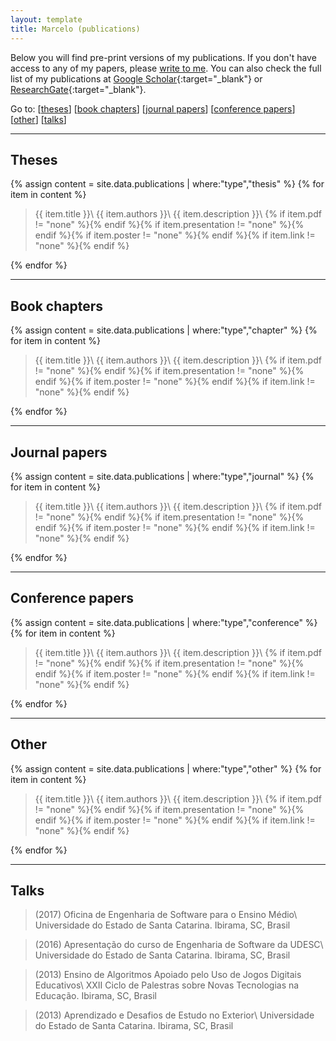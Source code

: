 ```yaml
---
layout: template
title: Marcelo (publications)
---
```


Below you will find pre-print versions of my publications. If you don't have access to any of my papers, please [write to me](index.html). You can also check the full list of my publications at [Google Scholar][scholar]{:target="_blank"} or [ResearchGate][research-gate]{:target="_blank"}.

Go to: [[theses](#theses)] [[book chapters](#book-chapters)] [[journal papers](#journal-papers)] [[conference papers](#conference-papers)] [[other](#other)] [[talks](#talks)]

***
## Theses

{% assign content = site.data.publications | where:"type","thesis" %}
{% for item in content %}
> <span class="paper-title">{{ item.title }}</span>\\
{{ item.authors }}\\
{{ item.description }}\\
{% if item.pdf != "none" %}<!--
--><a href="/assets/publications/{{ item.pdf }}.pdf" target="_blank"><span class="fa fa-file-pdf-o pub-icon"></span></a><!--
-->{% endif %}<!--
-->{% if item.presentation != "none" %}<!--
--><a href="/assets/publications/{{ item.presentation }}.pdf" target="_blank"><span class="fa fa-slideshare pub-icon"></span></a><!--
-->{% endif %}<!--
-->{% if item.poster != "none" %}<!--
--><a href="/assets/publications/{{ item.poster }}.pdf" target="_blank"><span class="fa fa-area-chart pub-icon"></span></a><!--
-->{% endif %}<!--
-->{% if item.link != "none" %}<!--
--><a href="{{ item.link }}" target="_blank"><span class="fa fa-external-link pub-icon"></span></a><!--
-->{% endif %}

{% endfor %}


***
## Book chapters

{% assign content = site.data.publications | where:"type","chapter" %}
{% for item in content %}
> <span class="paper-title">{{ item.title }}</span>\\
{{ item.authors }}\\
{{ item.description }}\\
{% if item.pdf != "none" %}<!--
--><a href="/assets/publications/{{ item.pdf }}.pdf" target="_blank"><span class="fa fa-file-pdf-o pub-icon"></span></a><!--
-->{% endif %}<!--
-->{% if item.presentation != "none" %}<!--
--><a href="/assets/publications/{{ item.presentation }}.pdf" target="_blank"><span class="fa fa-slideshare pub-icon"></span></a><!--
-->{% endif %}<!--
-->{% if item.poster != "none" %}<!--
--><a href="/assets/publications/{{ item.poster }}.pdf" target="_blank"><span class="fa fa-area-chart pub-icon"></span></a><!--
-->{% endif %}<!--
-->{% if item.link != "none" %}<!--
--><a href="{{ item.link }}" target="_blank"><span class="fa fa-external-link pub-icon"></span></a><!--
-->{% endif %}

{% endfor %}


***
## Journal papers

{% assign content = site.data.publications | where:"type","journal" %}
{% for item in content %}
> <span class="paper-title">{{ item.title }}</span>\\
{{ item.authors }}\\
{{ item.description }}\\
{% if item.pdf != "none" %}<!--
--><a href="/assets/publications/{{ item.pdf }}.pdf" target="_blank"><span class="fa fa-file-pdf-o pub-icon"></span></a><!--
-->{% endif %}<!--
-->{% if item.presentation != "none" %}<!--
--><a href="/assets/publications/{{ item.presentation }}.pdf" target="_blank"><span class="fa fa-slideshare pub-icon"></span></a><!--
-->{% endif %}<!--
-->{% if item.poster != "none" %}<!--
--><a href="/assets/publications/{{ item.poster }}.pdf" target="_blank"><span class="fa fa-area-chart pub-icon"></span></a><!--
-->{% endif %}<!--
-->{% if item.link != "none" %}<!--
--><a href="{{ item.link }}" target="_blank"><span class="fa fa-external-link pub-icon"></span></a><!--
-->{% endif %}

{% endfor %}


***
## Conference papers

{% assign content = site.data.publications | where:"type","conference" %}
{% for item in content %}
> <span class="paper-title">{{ item.title }}</span>\\
{{ item.authors }}\\
{{ item.description }}\\
{% if item.pdf != "none" %}<!--
--><a href="/assets/publications/{{ item.pdf }}.pdf" target="_blank"><span class="fa fa-file-pdf-o pub-icon"></span></a><!--
-->{% endif %}<!--
-->{% if item.presentation != "none" %}<!--
--><a href="/assets/publications/{{ item.presentation }}.pdf" target="_blank"><span class="fa fa-slideshare pub-icon"></span></a><!--
-->{% endif %}<!--
-->{% if item.poster != "none" %}<!--
--><a href="/assets/publications/{{ item.poster }}.pdf" target="_blank"><span class="fa fa-area-chart pub-icon"></span></a><!--
-->{% endif %}<!--
-->{% if item.link != "none" %}<!--
--><a href="{{ item.link }}" target="_blank"><span class="fa fa-external-link pub-icon"></span></a><!--
-->{% endif %}

{% endfor %}

***
## Other

{% assign content = site.data.publications | where:"type","other" %}
{% for item in content %}
> <span class="paper-title">{{ item.title }}</span>\\
{{ item.authors }}\\
{{ item.description }}\\
{% if item.pdf != "none" %}<!--
--><a href="/assets/publications/{{ item.pdf }}.pdf" target="_blank"><span class="fa fa-file-pdf-o pub-icon"></span></a><!--
-->{% endif %}<!--
-->{% if item.presentation != "none" %}<!--
--><a href="/assets/publications/{{ item.presentation }}.pdf" target="_blank"><span class="fa fa-slideshare pub-icon"></span></a><!--
-->{% endif %}<!--
-->{% if item.poster != "none" %}<!--
--><a href="/assets/publications/{{ item.poster }}.pdf" target="_blank"><span class="fa fa-area-chart pub-icon"></span></a><!--
-->{% endif %}<!--
-->{% if item.link != "none" %}<!--
--><a href="{{ item.link }}" target="_blank"><span class="fa fa-external-link pub-icon"></span></a><!--
-->{% endif %}

{% endfor %}

***
## Talks

> (2017) <span class="paper-title">Oficina de Engenharia de Software para o Ensino Médio</span>\\
> Universidade do Estado de Santa Catarina. Ibirama, SC, Brasil 

> (2016) <span class="paper-title">Apresentação do curso de Engenharia de Software da UDESC</span>\\
> Universidade do Estado de Santa Catarina. Ibirama, SC, Brasil

> (2013) <span class="paper-title">Ensino de Algoritmos Apoiado pelo Uso de Jogos Digitais Educativos</span>\\
> XXII Ciclo de Palestras sobre Novas Tecnologias na Educação. Ibirama, SC, Brasil

> (2013) <span class="paper-title">Aprendizado e Desafios de Estudo no Exterior</span>\\
> Universidade do Estado de Santa Catarina. Ibirama, SC, Brasil

[scholar]: https://scholar.google.com.br/citations?user=Mwsvl0MAAAAJ&hl=pt-BR
[research-gate]: https://www.researchgate.net/profile/Marcelo_De_Souza5